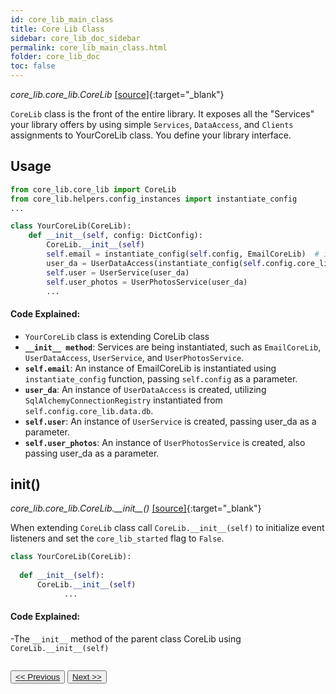 ```yaml
---
id: core_lib_main_class
title: Core Lib Class
sidebar: core_lib_doc_sidebar
permalink: core_lib_main_class.html
folder: core_lib_doc
toc: false
---
```


*core_lib.core_lib.CoreLib* [[source]](https://github.com/shay-te/core-lib/blob/master/core_lib/core_lib.py#L17){:target="_blank"}

`CoreLib` class is the front of the entire library. It exposes all the "Services" your library offers by using simple `Services`, `DataAccess`, and `Clients` assignments to YourCoreLib class. You define your library interface. 



## Usage 
```python
from core_lib.core_lib import CoreLib
from core_lib.helpers.config_instances import instantiate_config
...

class YourCoreLib(CoreLib):
    def __init__(self, config: DictConfig):
        CoreLib.__init__(self)
        self.email = instantiate_config(self.config, EmailCoreLib)  # instantiate `EmailCoreLib` from config
        user_da = UserDataAccess(instantiate_config(self.config.core_lib.data.db, SqlAlchemyConnectionRegistry)) 
        self.user = UserService(user_da)
        self.user_photos = UserPhotosService(user_da)        
        ...
```
#### Code Explained:
- `YourCoreLib` class is extending CoreLib class
- **`__init__ method`**: Services are being instantiated, such as `EmailCoreLib`, `UserDataAccess`, `UserService`, and `UserPhotosService`.
- **`self.email`**: An instance of EmailCoreLib is instantiated using `instantiate_config` function, passing `self.config` as a parameter.
- **`user_da`**: An instance of `UserDataAccess` is created, utilizing `SqlAlchemyConnectionRegistry` instantiated from `self.config.core_lib.data.db`.
- **`self.user`**: An instance of `UserService` is created, passing user_da as a parameter.
- **`self.user_photos`**: An instance of `UserPhotosService` is created, also passing user_da as a parameter.


## init()

*core_lib.core_lib.CoreLib.\_\_init\_\_()* [[source]](https://github.com/shay-te/core-lib/blob/master/core_lib/core_lib.py#L22){:target="_blank"}

When extending  `CoreLib` class call  `CoreLib.__init__(self)` to initialize event listeners and set the `core_lib_started` flag to `False`. 

```python
class YourCoreLib(CoreLib):
  
  def __init__(self):
      CoreLib.__init__(self)
			...
```
#### Code Explained:
-The `__init__` method of the parent class CoreLib using `CoreLib.__init__(self)`

<div style="margin-top:2em">
    <button class="pagePrevious-btn"><a href="/project_structure.html"><< Previous</a></button>
    <button class="pageNext-btn"><a href="/registry.html">Next >></a></button>
</div>